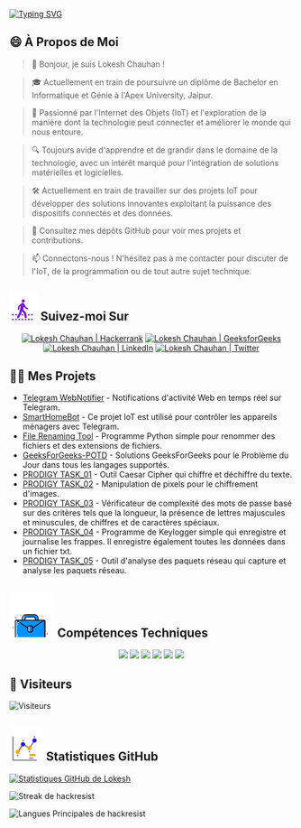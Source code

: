 [![Typing SVG](https://readme-typing-svg.demolab.com?font=Fira+Code&weight=800&size=22&pause=1000&center=true&vCenter=true&width=835&lines=%F0%9F%91%8BBonjour+visiteurs.+Bienvenue+ici+!%F0%9F%91%8B;%F0%9F%9A%80+Cr%C3%A9ons+ensemble+la+grandeur+!+%F0%9F%9A%80;%E2%9C%A8+Dans+le+monde+de+la+technologie+et+au-del%C3%A0.+%E2%9C%A8)](https://git.io/typing-svg)

## 😄 À Propos de Moi
> 👋 Bonjour, je suis Lokesh Chauhan !

> 🎓 Actuellement en train de poursuivre un diplôme de Bachelor en Informatique et Génie à l'Apex University, Jaipur.

> 🌟 Passionné par l'Internet des Objets (IoT) et l'exploration de la manière dont la technologie peut connecter et améliorer le monde qui nous entoure.

> 🔍 Toujours avide d'apprendre et de grandir dans le domaine de la technologie, avec un intérêt marqué pour l'intégration de solutions matérielles et logicielles.

> 🛠 Actuellement en train de travailler sur des projets IoT pour développer des solutions innovantes exploitant la puissance des dispositifs connectés et des données.

> 🔭 Consultez mes dépôts GitHub pour voir mes projets et contributions.

> 📫 Connectons-nous ! N'hésitez pas à me contacter pour discuter de l'IoT, de la programmation ou de tout autre sujet technique.

## ![Suivez-moi](/icon/follow.svg) Suivez-moi Sur
<p align="center">
    <a href="https://www.hackerrank.com/profile/lokeshchauhan"><img src="https://img.shields.io/badge/Hackerrank-100000?style=plastic&logo=hackerrank&logoColor=FFFFFF&labelColor=42BA3D&color=0EA608" alt="Lokesh Chauhan | Hackerrank"/></a>
    <a href="https://auth.geeksforgeeks.org/user/lokeshchauhan"><img src="https://img.shields.io/badge/GeeksforGeeks-100000?style=plastic&logo=geeksforgeeks&logoColor=FFFFFF&labelColor=42BA3D&color=23891F" alt="Lokesh Chauhan | GeeksforGeeks"/></a>
    <a href="https://www.linkedin.com/in/lokeshchauhanapex/"><img src="https://img.shields.io/badge/Linkedin-10000?style=plastic&logo=LinkedIn&logoColor=FFFFFF&labelColor=2A79D7&color=2A79D7" alt="Lokesh Chauhan  | LinkedIn"/></a>
<a href="https://x.com/dev_lokesh_"><img src="https://img.shields.io/badge/Twitter-100000?style=plastic&logo=x&logoColor=ffffff&labelColor=000000&color=0e1525" alt="Lokesh Chauhan | Twitter"/>
    </a>
</p>

## 👨‍💻 Mes Projets
* [Telegram WebNotifier](https://github.com/HackResist/Telegram_WebNotifier) - Notifications d'activité Web en temps réel sur Telegram.
* [SmartHomeBot](https://github.com/HackResist/SmartHomeBot) - Ce projet IoT est utilisé pour contrôler les appareils ménagers avec Telegram.
* [File Renaming Tool](https://github.com/HackResist/File-Renaming-Tool) - Programme Python simple pour renommer des fichiers et des extensions de fichiers.
* [GeeksForGeeks-POTD](https://github.com/HackResist/GeeksForGeeks-POTD) - Solutions GeeksForGeeks pour le Problème du Jour dans tous les langages supportés.
* [PRODIGY TASK_01](https://github.com/HackResist/PRODIGY_CS_01) - Outil Caesar Cipher qui chiffre et déchiffre du texte.
* [PRODIGY TASK_02](https://github.com/HackResist/PRODIGY_CS_02) - Manipulation de pixels pour le chiffrement d'images.
* [PRODIGY TASK_03](https://github.com/HackResist/PRODIGY_CS_03) - Vérificateur de complexité des mots de passe basé sur des critères tels que la longueur, la présence de lettres majuscules et minuscules, de chiffres et de caractères spéciaux.
* [PRODIGY TASK_04](https://github.com/HackResist/PRODIGY_CS_04) - Programme de Keylogger simple qui enregistre et journalise les frappes. Il enregistre également toutes les données dans un fichier txt.
* [PRODIGY TASK_05](https://github.com/HackResist/PRODIGY_CS_05) - Outil d'analyse des paquets réseau qui capture et analyse les paquets réseau.

## ![Compétences Techniques](/icon/Skill.svg) Compétences Techniques
<p align="center">
  <a href="https://www.open-std.org/JTC1/SC22/WG14/">
    <img src="https://skillicons.dev/icons?i=c" /></a>
 <a href="https://www.oracle.com/java/">
    <img src="https://skillicons.dev/icons?i=java" /></a>
 <a href="https://isocpp.org/">
    <img src="https://skillicons.dev/icons?i=cpp" /></a>
<a href="https://www.python.org/">
    <img src="https://skillicons.dev/icons?i=py" /></a>
<a href="https://www.gnu.org/software/bash/">
    <img src="https://skillicons.dev/icons?i=bash" /></a>
  <a href="https://ecma-international.org/publications-and-standards/standards/ecma-262/">
    <img src="https://skillicons.dev/icons?i=js" /></a>
</p>

## 👀 Visiteurs
![Visiteurs](https://moe-counter.glitch.me/get/@HackResist?theme=rule34)

## ![Statistiques GitHub](/icon/graph.svg) Statistiques GitHub 
[![Statistiques GitHub de Lokesh](https://github-readme-stats.vercel.app/api?username=HackResist&show_icons=true&theme=dark&count_private=true)](https://github.com/HackResist)

![Streak de hackresist](https://github-readme-streak-stats.herokuapp.com/?user=hackresist&theme=cobalt&hide_border=false)

![Langues Principales de hackresist](https://github-readme-stats.vercel.app/api/top-langs/?username=hackresist&theme=cobalt&show_icons=true&hide_border=false&layout=compact)
